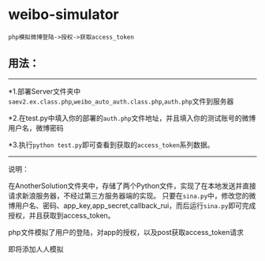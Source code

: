 weibo-simulator
===============

	php模拟微博登陆->授权->获取access_token

**用法：**
----
------
 *1.部署Server文件夹中 `saev2.ex.class.php`,`weibo_auto_auth.class.php`,`auth.php`文件到服务器

 *2.在test.py中填入你的部署的`auth.php`文件地址，并且填入你的测试账号的微博用户名，微博密码
 
 *3.执行`python test.py`即可查看到获取的`access_token`系列数据。
 
 -------
 
 说明：
 
 在AnotherSolution文件夹中，存储了两个Python文件，实现了在本地发送并直接请求新浪服务器，不经过第三方服务器端的实现。
 只要在`sina.py`中，修改您的微博用户名、密码、app_key,app_secret,callback_rui，而后运行`sina.py`即可完成授权，并且获取到access_token。
 
 php文件模拟了用户的登陆，对app的授权，以及post获取access_token请求
 
 即将添加人人模拟